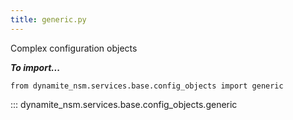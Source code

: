 ```yaml
---
title: generic.py
---
```


Complex configuration objects

***To import...***
```python3
from dynamite_nsm.services.base.config_objects import generic
```

::: dynamite_nsm.services.base.config_objects.generic